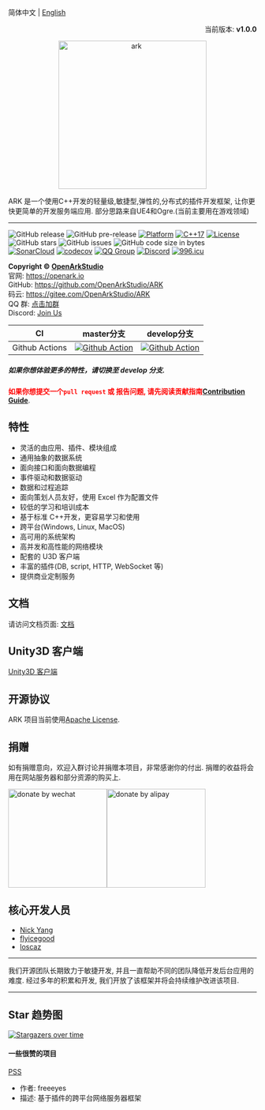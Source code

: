简体中文 | [English](./README.md)

<p align="right">当前版本: <strong>v1.0.0</strong></p>
<p align="center"><img src="https://raw.githubusercontent.com/OpenArkStudio/ARK/gh-pages/_images/ark_logo.svg?sanitize=true" alt="ark" width="300"/></p>
ARK 是一个使用C++开发的轻量级,敏捷型,弹性的,分布式的插件开发框架, 让你更快更简单的开发服务端应用. 部分思路来自UE4和Ogre.(当前主要用在游戏领域)

---

![GitHub release](https://img.shields.io/github/release/OpenArkStudio/ARK.svg?style=flat-square)
![GitHub pre-release](https://img.shields.io/github/release-pre/OpenArkStudio/ARK.svg?label=pre-release&style=flat-square)
[![Platform](https://img.shields.io/badge/Platform-Linux,%20Windows,%20MacOSX-green.svg?style=flat-square)](https://github.com/OpenArkStudio/ARK)
[![C++17](https://img.shields.io/badge/C++-17-4c7e9f.svg?style=flat-square)](https://github.com/OpenArkStudio/ARK)
[![License](https://img.shields.io/github/license/OpenArkStudio/ARK.svg?colorB=f48041&style=flat-square)](https://opensource.org/licenses/Apache-2.0)
![GitHub stars](https://img.shields.io/github/stars/OpenArkStudio/ARK.svg?style=flat-square&label=Stars&style=flat-square)
![GitHub issues](https://img.shields.io/github/issues-raw/OpenArkStudio/ARK.svg?style=flat-square)
![GitHub code size in bytes](https://img.shields.io/github/languages/code-size/OpenArkStudio/ARK.svg?style=flat-square)  
[![SonarCloud](https://sonarcloud.io/api/project_badges/measure?project=ark&metric=alert_status)](https://sonarcloud.io/dashboard/index/ark)
[![codecov](https://codecov.io/gh/OpenArkStudio/ARK/branch/master/graph/badge.svg)](https://codecov.io/gh/OpenArkStudio/ARK)
[![QQ Group](https://img.shields.io/badge/Chat%20on-QQ%20Group-orange.svg?longCache=true&style=flat-square)](https://shang.qq.com/wpa/qunwpa?idkey=1b8394bd9a42ba46606200a44911c1c6161235a38aecce95158ca646c2bafd81)
[![Discord](https://img.shields.io/discord/471890201124536320.svg?label=Discord&style=flat-square)](https://discord.gg/GmyBbcv)
[![996.icu](https://img.shields.io/badge/Link-996.icu-red.svg?&style=flat-square)](https://996.icu)

</center>

**Copyright © [OpenArkStudio](https://arknx.com "OpenArkStudio")**  
官网: https://openark.io  
GitHub: https://github.com/OpenArkStudio/ARK  
码云: https://gitee.com/OpenArkStudio/ARK  
QQ 群: [点击加群](https://shang.qq.com/wpa/qunwpa?idkey=1b8394bd9a42ba46606200a44911c1c6161235a38aecce95158ca646c2bafd81)  
Discord: [Join Us](https://discord.gg/GmyBbcv)

| CI             | master分支                                                                                                                | develop分支                                                                                                                         |
| -------------- | ------------------------------------------------------------------------------------------------------------------------- | ----------------------------------------------------------------------------------------------------------------------------------- |
| Github Actions | [![Github Action](https://github.com/OpenArkStudio/ARK/workflows/Github-CI/badge.svg)](https://github.com/OpenArkStudio/ARK/actions)      | [![Github Action](https://github.com/OpenArkStudio/ARK/workflows/Github-CI/badge.svg?branch=develop)](https://github.com/OpenArkStudio/ARK/actions) |

##### 如果你想体验更多的特性，请切换至 develop 分支.

**<font color=red>如果你想提交一个`pull request` 或 报告问题,
请先阅读贡献指南[Contribution Guide](https://github.com/OpenArkStudio/ARK/blob/master/.github/CONTRIBUTING.md)</font>**.

## 特性

- 灵活的由应用、插件、模块组成
- 通用抽象的数据系统
- 面向接口和面向数据编程
- 事件驱动和数据驱动
- 数据和过程追踪
- 面向策划人员友好，使用 Excel 作为配置文件
- 较低的学习和培训成本
- 基于标准 C++开发，更容易学习和使用
- 跨平台(Windows, Linux, MacOS)
- 高可用的系统架构
- 高并发和高性能的网络模块
- 配套的 U3D 客户端
- 丰富的插件(DB, script, HTTP, WebSocket 等)
- 提供商业定制服务

## 文档

请访问文档页面: [文档](https://openark.io/ARK)

## Unity3D 客户端

[Unity3D 客户端](https://github.com/OpenArkStudio/ArkClient-Unity3D)

## 开源协议

ARK 项目当前使用[Apache License](https://github.com/OpenArkStudio/ARK/blob/master/LICENSE).

## 捐赠

如有捐赠意向，欢迎入群讨论并捐赠本项目，非常感谢你的付出. 捐赠的收益将会用在网站服务器和部分资源的购买上.

<img src="https://ww1.sinaimg.cn/large/68d69121gy1g24nbkglxqj20yi1au0xm.jpg" alt="donate by wechat" width="200px"/><img src="https://ws1.sinaimg.cn/mw690/68d69121gy1g24ncojoabj20go0p0mzq.jpg" alt="donate by alipay" width="200px"/>

## 核心开发人员

- [Nick Yang](https://github.com/NickYang1988)
- [flyicegood](https://github.com/flyicegood)
- [loscaz](https://github.com/loscaz)

---

我们开源团队长期致力于敏捷开发, 并且一直帮助不同的团队降低开发后台应用的难度. 经过多年的积累和开发, 我们开放了该框架并将会持续维护改进该项目.

---

## Star 趋势图

[![Stargazers over time](https://starchart.cc/OpenArkStudio/ARK.svg)](https://starchart.cc/OpenArkStudio/ARK)

#### 一些很赞的项目

[PSS](https://github.com/freeeyes/PSS)

- 作者: freeeyes
- 描述: 基于插件的跨平台网络服务器框架
